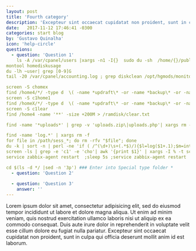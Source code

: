 ```yaml
---
layout: post
title: 'Fourth category'
description: 'Excepteur sint occaecat cupidatat non proident, sunt in culpa qui officia deserunt mollit anim id est laborum.'
date:   2017-11-12 17:46:41 -0300
categories: start blog
by: 'Gustavo Quinalha'
icon: 'help-circle'
questions:
  - question: 'Question 1'
    ls -A /var/cpanel/users |xargs -n1 -I{}  sudo du -sh  /home/{}/public_html/error_log 2> /dev/null |xargs truncate -s 1 
montool homediskusage
du -lh ~user| grep [0-9]G 
tail -20 /var/cpanel/accounting.log ; grep diskclean /opt/hgmods/monitoring/logs/montool.log ; montool homediskusage ; screen -S DiskClean -d -m -- /root/bin/montool diskclean  -d -a -p 90

screen -S chomex
find /home4/*/ -type d  \( -name *updraft\* -or -name *backup\* -or -name *Backup\* \)  -exec du -lh {} \;  | grep [0-9]G | grep -v eig | sort -rh > /ramdisk/homx.txt 
screen -S c1home1
find /homeX/*/ -type d  \( -name *updraft\* -or -name *backup\* -or -name *Backup\* -or -name *migration\* -or -name *old\* -or -name *Old\* -or -name *bak\* \)  -exec du -lh {} \;  | grep [0-9]G | grep -v eig | sort -rh > /ramdisk/homX.txt
screen -S c1lear 
find /home4 -name '**' -size +200M > /ramdisk/clear.txt

find -name '*uploads*' | grep -v 'uploads.zip\|uploads.php'| xargs rm -fv ; find -name '*others*' | grep -v 'others.zip\|others.php' | xargs rm -vf ; find -name '*plugins*' | grep -v 'plugins.zip\|pluginSs.php' | xargs rm -vf

find -name 'log.*' | xargs rm -f
for file in /path/sess_*; do rm -rfv "$file"; done
du -k | sort -n | perl -ne 'if ( /^(\d+)\s+(.*$)/){$l=log($1+.1);$m=int($l/log(1024)); printf  ("%6.1f\t%s\t%25s  %s\n",($1/(2**(10*$m))),(("K","M","G","T","P")[$m]),"*"x (1.5*$l),$2);}'
screen -ls | grep -e 'c1' -e 'cho'| awk '{print $1}' | xargs -I % -t screen -X -S % quit ; find /ramdisk | grep -e '.txt' -e 'clear.txt' | xargs rm -f ; service zabbix-agent restart; df -lh| grep /home
service zabbix-agent restart  ;sleep 5s ;service zabbix-agent restart

cd $(ls -d */ |sed -n '3p') ### Enter into Special type folder *
  - question: 'Question 2'
    
  - question: 'Question 3'
    answer: ''
---
```


Lorem ipsum dolor sit amet, consectetur adipisicing elit, sed do eiusmod tempor incididunt ut labore et dolore magna aliqua. Ut enim ad minim veniam, quis nostrud exercitation ullamco laboris nisi ut aliquip ex ea commodo consequat. Duis aute irure dolor in reprehenderit in voluptate velit esse cillum dolore eu fugiat nulla pariatur. Excepteur sint occaecat cupidatat non proident, sunt in culpa qui officia deserunt mollit anim id est laborum.

